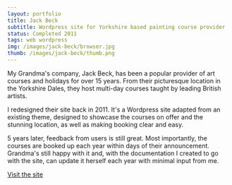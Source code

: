 ```yaml
---
layout: portfolio
title: Jack Beck
subtitle: Wordpress site for Yorkshire based painting course provider
status: Completed 2011
tags: web wordpress
img: /images/jack-beck/browser.jpg
thumb: /images/jack-beck/thumb.png
---
```


My Grandma's company, Jack Beck, has been a popular provider of art courses and holidays for over 15 years. From their picturesque location in the Yorkshire Dales, they host multi-day courses taught by leading British artists.

I redesigned their site back in 2011. It's a Wordpress site adapted from an existing theme, designed to showcase the courses on offer and the stunning location, as well as making booking clear and easy.

5 years later, feedback from users is still great. Most importantly, the courses are booked up each year within days of their announcement. Grandma's still happy with it and, with the documentation I created to go with the site, can update it herself each year with minimal input from me.

[Visit the site](http://jackbeck.co.uk/)